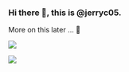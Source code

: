### Hi there 👋, this is @jerryc05.

More on this later ... 👋

![](https://github-readme-stats.vercel.app/api?username=jerryc05&count_private=true&show_icons=true&theme=chartreuse-dark)

![](https://github-readme-stats.vercel.app/api/top-langs/?username=jerryc05&theme=chartreuse-dark)

<!--
**jerryc05/jerryc05** is a ✨ _special_ ✨ repository because its `README.md` (this file) appears on your GitHub profile.

Here are some ideas to get you started:

- 🔭 I’m currently working on ...
- 🌱 I’m currently learning ...
- 👯 I’m looking to collaborate on ...
- 🤔 I’m looking for help with ...
- 💬 Ask me about ...
- 📫 How to reach me: ...
- 😄 Pronouns: ...
- ⚡ Fun fact: ...
-->

